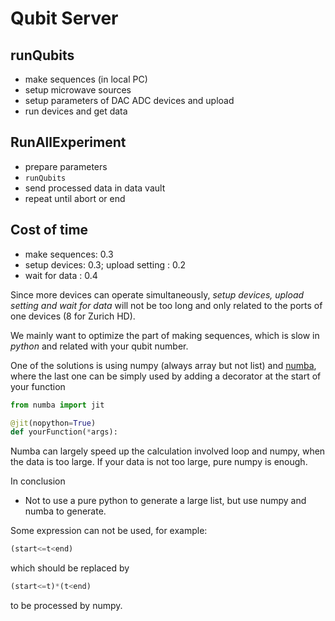 # Qubit Server



## runQubits

- make sequences (in local PC)
- setup microwave sources
- setup parameters of DAC ADC devices and upload
- run devices and get data



## RunAllExperiment

- prepare parameters
- `runQubits`
- send processed data in data vault
- repeat until abort or end



## Cost of time

- make sequences: 0.3
- setup devices: 0.3; upload setting : 0.2
- wait for data : 0.4

Since more devices can operate simultaneously, *setup devices, upload setting and wait for data* will not be too long and only related to the ports of one devices (8 for Zurich HD).



We mainly want to optimize the part of making sequences, which is slow in *python* and related with your qubit number. 

One of the solutions is using numpy (always array but not list) and [numba](https://numba.pydata.org/), where the last one can be simply used by adding a decorator at the start of your function

```python
from numba import jit

@jit(nopython=True)
def yourFunction(*args):
```

Numba can largely speed up the calculation involved loop and numpy, when the data is too large. If your data is not too large, pure numpy is enough. 





In conclusion

- Not to use a pure python to generate a large list, but use numpy and numba to generate.

Some expression can not be used, for example:

```python
(start<=t<end)
```

which should be replaced by 

```python
(start<=t)*(t<end)
```

to be processed by numpy. 



